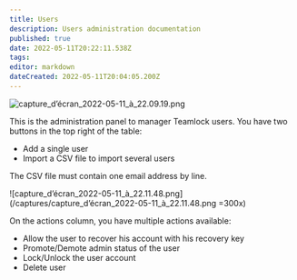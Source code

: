 ```yaml
---
title: Users
description: Users administration documentation
published: true
date: 2022-05-11T20:22:11.538Z
tags: 
editor: markdown
dateCreated: 2022-05-11T20:04:05.200Z
---
```


![capture_d’écran_2022-05-11_à_22.09.19.png](/captures/capture_d’écran_2022-05-11_à_22.09.19.png)

This is the administration panel to manager Teamlock users.
You have two buttons in the top right of the table:

- Add a single user
- Import a CSV file to import several users

The CSV file must contain one email address by line.

![capture_d’écran_2022-05-11_à_22.11.48.png](/captures/capture_d’écran_2022-05-11_à_22.11.48.png =300x)

On the actions column, you have multiple actions available:

- Allow the user to recover his account with his recovery key
- Promote/Demote admin status of the user
- Lock/Unlock the user account
- Delete user
